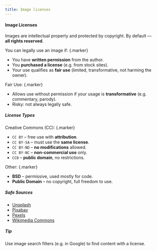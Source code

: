 ```yaml
---
title: Image licenses
---
```


#### Image Licenses

Images are intellectual property and protected by copyright. By default — **all rights reserved**.

You can legally use an image if: {.marker}  

- You have **written permission** from the author.
- You **purchased a license** (e.g. from stock sites).
- Your use qualifies as **fair use** (limited, transformative, not harming the owner).

Fair Use: {.marker}  

- Allows use without permission if your usage is **transformative** (e.g. commentary, parody).
- Risky: not always legally safe.

##### License Types

Creative Commons (CC): {.marker}  

- `CC BY` – free use with **attribution**.
- `CC BY-SA` – must use the **same license**.
- `CC BY-ND` – **no modifications** allowed.
- `CC BY-NC` – **non-commercial use** only.
- `CC0` – **public domain**, no restrictions.

Other: {.marker}  

- **BSD** – permissive, used mostly for code.
- **Public Domain** – no copyright, full freedom to use.

##### Safe Sources
- [Unsplash](https://unsplash.com)
- [Pixabay](https://pixabay.com)
- [Pexels](https://pexels.com)
- [Wikimedia Commons](https://commons.wikimedia.org)

##### Tip
Use image search filters (e.g. in Google) to find content with a license.